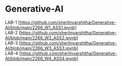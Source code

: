 # Generative-AI

LAB-1 [https://github.com/sherlinvarshitha/Generative-AI/blob/main/2266_W1_ASS1.ipynb]      
LAB-2 [https://github.com/sherlinvarshitha/Generative-AI/blob/main/2266_W2_ASS2.ipynb]     
LAB-3 [https://github.com/sherlinvarshitha/Generative-AI/blob/main/2266_W3_ASS3.ipynb]      
LAB-4 [https://github.com/sherlinvarshitha/Generative-AI/blob/main/2266_W4_ASS4.ipynb]     
